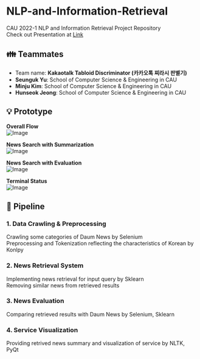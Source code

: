 # NLP-and-Information-Retrieval
CAU 2022-1 NLP and Information Retrieval Project Repository   
Check out Presentation at [Link](https://github.com/woog2ee/NLP-and-Information-Retrieval/blob/main/Team%20Project/Tabloid%20Discriminator%20Presentation.pdf)

## 👪 Teammates
- Team name: **Kakaotalk Tabloid Discriminator (카카오톡 찌라시 판별기)**
- **Seunguk Yu**: School of Computer Science & Engineering in CAU   
- **Minju Kim**: School of Computer Science & Engineering in CAU   
- **Hunseok Jeong**: School of Computer Science & Engineering in CAU

## 💡 Prototype
**Overall Flow**   
![Image](https://user-images.githubusercontent.com/80081345/173246811-ad11a830-c05f-45ec-8d3d-e137466467e8.png)

**News Search with Summarization**   
![Image](https://user-images.githubusercontent.com/80081345/173246843-9fc1b23c-c763-4e0c-a04a-7916b0c63641.png)

**News Search with Evaluation**   
![Image](https://user-images.githubusercontent.com/80081345/173246882-eb42444d-2f13-43f3-9e2e-f428ae4cf8f8.png)

**Terminal Status**   
![Image](https://user-images.githubusercontent.com/80081345/173246896-1ebeea8c-e1cc-4336-88a3-4137e3874a25.png)

## 🚂 Pipeline
### 1. Data Crawling & Preprocessing
Crawling some categories of Daum News by Selenium   
Preprocessing and Tokenization reflecting the characteristics of Korean by Konlpy
### 2. News Retrieval System
Implementing news retrieval for input query by Sklearn   
Removing similar news from retrieved results
### 3. News Evaluation 
Comparing retrieved results with Daum News by Selenium, Sklearn   
### 4. Service Visualization
Providing retrived news summary and visualization of service by NLTK, PyQt
